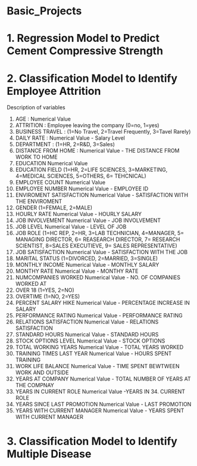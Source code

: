 # Basic_Projects

# 1. Regression Model to Predict Cement Compressive Strength
 
 
# 2. Classification Model to Identify Employee Attrition

Description of variables

1. AGE :	Numerical Value
2. ATTRITION :	Employee leaving the company (0=no, 1=yes)
3. BUSINESS TRAVEL	: (1=No Travel, 2=Travel Frequently, 3=Tavel Rarely)
4. DAILY RATE	: Numerical Value - Salary Level
5. DEPARTMENT : 	(1=HR, 2=R&D, 3=Sales)
6. DISTANCE FROM HOME :	Numerical Value - THE DISTANCE FROM WORK TO HOME
7. EDUCATION	Numerical Value
8. EDUCATION FIELD	(1=HR, 2=LIFE SCIENCES, 3=MARKETING, 4=MEDICAL SCIENCES, 5=OTHERS, 6= TEHCNICAL)
9. EMPLOYEE COUNT	Numerical Value
10. EMPLOYEE NUMBER	Numerical Value - EMPLOYEE ID
11. ENVIROMENT SATISFACTION	Numerical Value - SATISFACTION WITH THE ENVIROMENT
12. GENDER	(1=FEMALE, 2=MALE)
13. HOURLY RATE	Numerical Value - HOURLY SALARY
14. JOB INVOLVEMENT	Numerical Value - JOB INVOLVEMENT
15. JOB LEVEL	Numerical Value - LEVEL OF JOB
16. JOB ROLE	(1=HC REP, 2=HR, 3=LAB TECHNICIAN, 4=MANAGER, 5= MANAGING DIRECTOR, 6= REASEARCH DIRECTOR, 7= RESEARCH SCIENTIST, 8=SALES EXECUTIEVE, 9= SALES REPRESENTATIVE)
17. JOB SATISFACTION	Numerical Value - SATISFACTION WITH THE JOB
18. MARITAL STATUS	(1=DIVORCED, 2=MARRIED, 3=SINGLE)
19. MONTHLY INCOME	Numerical Value - MONTHLY SALARY
20. MONTHY RATE	Numerical Value - MONTHY RATE
21. NUMCOMPANIES WORKED	Numerical Value - NO. OF COMPANIES WORKED AT
22. OVER 18	(1=YES, 2=NO)
23. OVERTIME	(1=NO, 2=YES)
24. PERCENT SALARY HIKE	Numerical Value - PERCENTAGE INCREASE IN SALARY
25. PERFORMANCE RATING	Numerical Value - PERFORMANCE RATING
26. RELATIONS SATISFACTION	Numerical Value - RELATIONS SATISFACTION
27. STANDARD HOURS	Numerical Value - STANDARD HOURS
28. STOCK OPTIONS LEVEL	Numerical Value - STOCK OPTIONS
29. TOTAL WORKING YEARS	Numerical Value - TOTAL YEARS WORKED
30. TRAINING TIMES LAST YEAR	Numerical Value - HOURS SPENT TRAINING
31. WORK LIFE BALANCE	Numerical Value - TIME SPENT BEWTWEEN WORK AND OUTSIDE
32. YEARS AT COMPANY	Numerical Value - TOTAL NUMBER OF YEARS AT THE COMPNAY
33. YEARS IN CURRENT ROLE	Numerical Value -YEARS IN 34. CURRENT ROLE
34. YEARS SINCE LAST PROMOTION	Numerical Value - LAST PROMOTION
35. YEARS WITH CURRENT MANAGER	Numerical Value - YEARS SPENT WITH CURRENT MANAGER



# 3. Classification Model to Identify Multiple Disease
